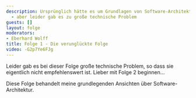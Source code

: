 ```yaml
---
description: Ursprünglich hätte es um Grundlagen von Software-Architektur gehen sollen
  - aber leider gab es zu große technische Problem
guests: []
layout: folge
moderators:
- Eberhard Wolff
title: Folge 1 - Die verunglückte Folge
video: -G2p7Ye6FJg
---
```


Leider gab es bei dieser Folge große technische Problem, so dass sie
eigentlich nicht empfehlenswert ist. Lieber mit Folge 2 beginnen...

Diese Folge behandelt meine grundlegenden Ansichten über
Software-Architektur.
